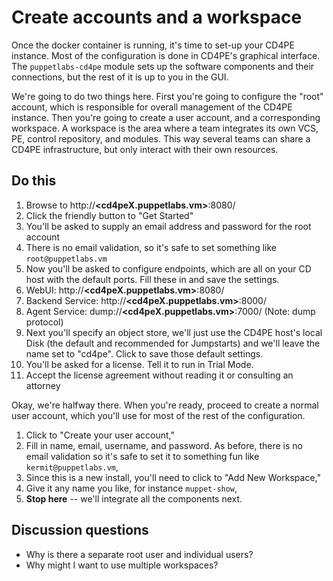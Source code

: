 # Create accounts and a workspace

Once the docker container is running, it's time to set-up your CD4PE instance.  Most of the configuration is done in CD4PE's graphical interface.  The `puppetlabs-cd4pe` module sets up the software components and their connections, but the rest of it is up to you in the GUI.

We're going to do two things here.  First you're going to configure the "root" account, which is responsible for overall management of the CD4PE instance.  Then you're going to create a user account, and a corresponding workspace.  A workspace is the area where a team integrates its own VCS, PE, control repository, and modules.  This way several teams can share a CD4PE infrastructure, but only interact with their own resources.

## Do this

1. Browse to http://**<cd4peX.puppetlabs.vm>**:8080/
1. Click the friendly button to "Get Started"
1. You'll be asked to supply an email address and password for the root account
  1. There is no email validation, so it's safe to set something like `root@puppetlabs.vm`
1. Now you'll be asked to configure endpoints, which are all on your CD host with the default ports.  Fill these in and save the settings.
  1. WebUI: http://**<cd4peX.puppetlabs.vm>**:8080/
  1. Backend Service: http://**<cd4peX.puppetlabs.vm>**:8000/
  1. Agent Service: dump://**<cd4peX.puppetlabs.vm>**:7000/ (Note: dump protocol)
1. Next you'll specify an object store, we'll just use the CD4PE host's local Disk (the default and recommended for Jumpstarts) and we'll leave the name set to "cd4pe".  Click to save those default settings.
1. You'll be asked for a license.  Tell it to run in Trial Mode.
1. Accept the license agreement without reading it or consulting an attorney

Okay, we're halfway there.  When you're ready, proceed to create a normal user account, which you'll use for most of the rest of the configuration.

1. Click to "Create your user account,"
  1. Fill in name, email, username, and password.  As before, there is no email validation so it's safe to set it to something fun like `kermit@puppetlabs.vm`,
1. Since this is a new install, you'll need to click to "Add New Workspace,"
1. Give it any name you like, for instance `muppet-show`,
1. **Stop here** -- we'll integrate all the components next.

## Discussion questions

* Why is there a separate root user and individual users?
* Why might I want to use multiple workspaces?
